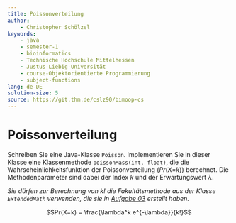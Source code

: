 ```yaml
---
title: Poissonverteilung
author:
    - Christopher Schölzel
keywords:
    - java
    - semester-1
    - bioinformatics
    - Technische Hochschule Mittelhessen
    - Justus-Liebig-Universität
    - course-Objektorientierte Programmierung
    - subject-functions
lang: de-DE
solution-size: 5
source: https://git.thm.de/cslz90/bimoop-cs
---
```


# Poissonverteilung

Schreiben Sie eine Java-Klasse `Poisson`.
Implementieren Sie in dieser Klasse eine Klassenmethode `poissonMass(int, float)`, die die Wahrscheinlichkeitsfunktion der Poissonverteilung (*Pr*(*X*=*k*)) berechnet.
Die Methodenparameter sind dabei der Index *k* und der
Erwartungswert *λ*.

*Sie dürfen zur Berechnung von $k!$ die Fakultätsmethode aus der Klasse `ExtendedMath` verwenden, die sie in [Aufgabe 03](../04_03_factorial/factorial.md) erstellt haben.*

$$Pr(X=k) = \frac{\lambda^k e^{-\lambda}}{k!}$$